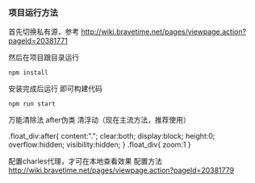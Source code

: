 ### 项目运行方法


首先切换私有源，参考 http://wiki.bravetime.net/pages/viewpage.action?pageId=20381771    

然后在项目跟目录运行 
```shell
npm install
```

安装完成后运行 即可构建代码
```shell
npm run start
```

万能清除法 after伪类 清浮动（现在主流方法，推荐使用）

.float_div:after{
	content:".";
	clear:both;
	display:block;
	height:0;
	overflow:hidden;
	visibility:hidden;
}
.float_div{
	zoom:1
} 


配置charles代理，才可在本地查看效果
配置方法 http://wiki.bravetime.net/pages/viewpage.action?pageId=20381779
